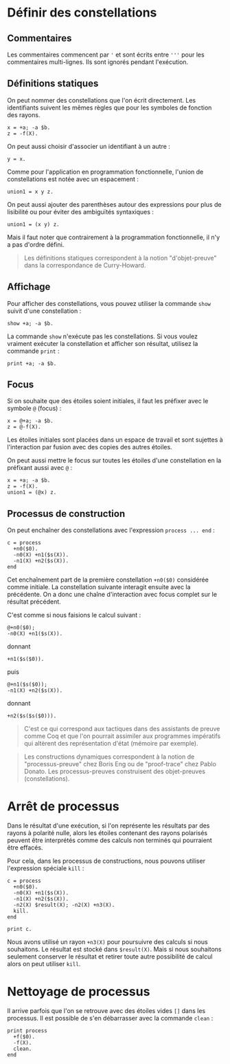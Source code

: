 # Définir des constellations

## Commentaires

Les commentaires commencent par `'` et sont écrits entre `'''` pour
les commentaires multi-lignes. Ils sont ignorés pendant l'exécution.

## Définitions statiques

On peut nommer des constellations que l'on écrit directement. Les identifiants
suivent les mêmes règles que pour les symboles de fonction des rayons.

```
x = +a; -a $b.
z = -f(X).
```

On peut aussi choisir d'associer un identifiant à un autre :

```
y = x.
```

Comme pour l'application en programmation fonctionnelle, l'union de
constellations est notée avec un espacement :

```
union1 = x y z.
```

On peut aussi ajouter des parenthèses autour des expressions pour
plus de lisibilité ou pour éviter des ambiguïtés syntaxiques :

```
union1 = (x y) z.
```

Mais il faut noter que contrairement à la programmation fonctionnelle,
il n'y a pas d'ordre défini.

> Les définitions statiques correspondent à la notion "d'objet-preuve"
> dans la correspondance de Curry-Howard.

## Affichage

Pour afficher des constellations, vous pouvez utiliser la commande `show`
suivit d'une constellation :

```
show +a; -a $b.
```

La commande `show` n'exécute pas les constellations. Si vous voulez vraiment
exécuter la constellation et afficher son résultat, utilisez la commande
`print` :

```
print +a; -a $b.
```

## Focus

Si on souhaite que des étoiles soient initiales, il faut les préfixer avec le
symbole `@` (focus) :

```
x = @+a; -a $b.
z = @-f(X).
```

Les étoiles initiales sont placées dans un espace de travail et sont sujettes
à l'interaction par fusion avec des copies des autres étoiles.

On peut aussi mettre le focus sur toutes les étoiles d'une constellation en
la préfixant aussi avec `@` :


```
x = +a; -a $b.
z = -f(X).
union1 = (@x) z.
```

## Processus de construction

On peut enchaîner des constellations avec l'expression `process ... end` :

```
c = process
  +n0($0).
  -n0(X) +n1($s(X)).
  -n1(X) +n2($s(X)).
end
```

Cet enchaînement part de la première constellation `+n0($0)` considérée comme
initiale. La constellation suivante interagit ensuite avec la précédente. On
a donc une chaîne d'interaction avec focus complet sur le résultat précédent.

C'est comme si nous faisions le calcul suivant :

```
@+n0($0);
-n0(X) +n1($s(X)).
```

donnant

```
+n1($s($0)).
```

puis
```
@+n1($s($0));
-n1(X) +n2($s(X)).
```

donnant

```
+n2($s($s($0))).
```

> C'est ce qui correspond aux tactiques dans des assistants de preuve comme Coq
et que l'on pourrait assimiler aux programmes impératifs qui altèrent des
représentation d'état (mémoire par exemple).

> Les constructions dynamiques correspondent à la notion de "processus-preuve"
chez Boris Eng ou de "proof-trace" chez Pablo Donato. Les processus-preuves
construisent des objet-preuves (constellations).

# Arrêt de processus

Dans le résultat d'une exécution, si l'on représente les résultats par des
rayons à polarité nulle, alors les étoiles contenant des rayons polarisés
peuvent être interprétés comme des calculs non terminés qui pourraient être
effacés.

Pour cela, dans les processus de constructions, nous pouvons utiliser
l'expression spéciale `kill` :

```
c = process
  +n0($0).
  -n0(X) +n1($s(X)).
  -n1(X) +n2($s(X)).
  -n2(X) $result(X); -n2(X) +n3(X).
  kill.
end

print c.
```

Nous avons utilisé un rayon `+n3(X)` pour poursuivre des calculs
si nous souhaitons. Le résultat est stocké dans `$result(X)`.
Mais si nous souhaitons seulement conserver le résultat et retirer toute
autre possibilité de calcul alors on peut utiliser `kill`.

# Nettoyage de processus

Il arrive parfois que l'on se retrouve avec des étoiles vides `[]` dans
les processus. Il est possible de s'en débarrasser avec la commande `clean` :

```
print process
  +f($0).
  -f(X).
  clean.
end
```
